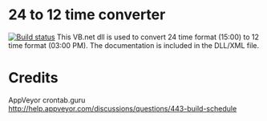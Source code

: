# 24 to 12 time converter
[![Build status](https://ci.appveyor.com/api/projects/status/dmx0qeiu9vt89bts?svg=true)](https://ci.appveyor.com/project/colt05/24time-2-12time)
This VB.net dll is used to convert 24 time format (15:00) to 12 time format (03:00 PM).
The documentation is included in the DLL/XML file.
# Credits
AppVeyor
crontab.guru
http://help.appveyor.com/discussions/questions/443-build-schedule
